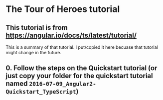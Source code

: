 # The Tour of Heroes tutorial

## This tutorial is from https://angular.io/docs/ts/latest/tutorial/

This is a summary of that tutorial. I put/copied it here becuase  that tutorial might change in the future.

## 0. Follow the steps on the Quickstart tutorial (or just copy your folder for the quickstart tutorial named `2016-07-09_Angular2-Quickstart_TypeScript`)
